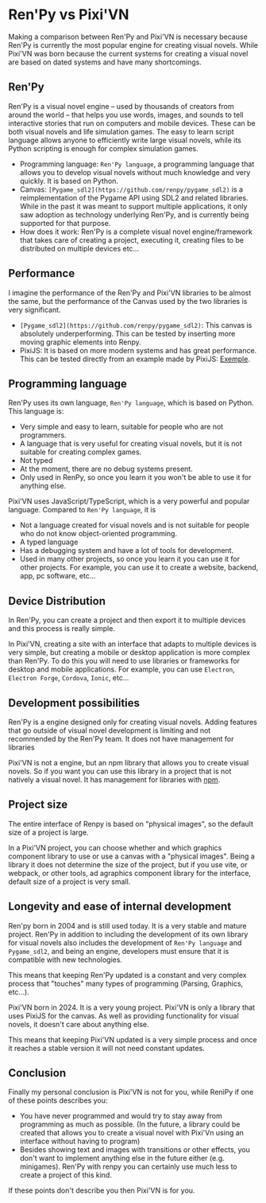 # Ren'Py vs Pixi'VN

Making a comparison between Ren'Py and Pixi'VN is necessary because Ren'Py is currently the most popular engine for creating visual novels. While Pixi'VN was born because the current systems for creating a visual novel are based on dated systems and have many shortcomings.

## Ren'Py

Ren'Py is a visual novel engine – used by thousands of creators from around the world – that helps you use words, images, and sounds to tell interactive stories that run on computers and mobile devices. These can be both visual novels and life simulation games. The easy to learn script language allows anyone to efficiently write large visual novels, while its Python scripting is enough for complex simulation games.

* Programming language: `Ren'Py language`, a programming language that allows you to develop visual novels without much knowledge and very quickly. It is based on Python.
* Canvas: `[Pygame_sdl2](https://github.com/renpy/pygame_sdl2)` is a reimplementation of the Pygame API using SDL2 and related libraries. While in the past it was meant to support multiple applications, it only saw adoption as technology underlying Ren'Py, and is currently being supported for that purpose.
* How does it work: Ren'Py is a complete visual novel engine/framework that takes care of creating a project, executing it, creating files to be distributed on multiple devices etc...

## Performance

I imagine the performance of the Ren'Py and Pixi'VN libraries to be almost the same,
but the performance of the Canvas used by the two libraries is very significant.

* `[Pygame_sdl2](https://github.com/renpy/pygame_sdl2)`: This canvas is absolutely underperforming. This can be tested by inserting more moving graphic elements into Renpy.
* PixiJS: It is based on more modern systems and has great performance. This can be tested directly from an example made by PixiJS: [Exemple](https://pixijs.com/examples/basic/cache-as-bitmap).

## Programming language

Ren'Py uses its own language, `Ren'Py language`, which is based on Python. This language is:

* Very simple and easy to learn, suitable for people who are not programmers.
* A language that is very useful for creating visual novels, but it is not suitable for creating complex games.
* Not typed
* At the moment, there are no debug systems present.
* Only used in RenPy, so once you learn it you won't be able to use it for anything else.

Pixi'VN uses JavaScript/TypeScript, which is a very powerful and popular language. Compared to `Ren'Py language`, it is

* Not a language created for visual novels and is not suitable for people who do not know object-oriented programming.
* A typed language
* Has a debugging system and have a lot of tools for development.
* Used in many other projects, so once you learn it you can use it for other projects. For example, you can use it to create a website, backend, app, pc software, etc...

## Device Distribution

In Ren'Py, you can create a project and then export it to multiple devices and this process is really simple.

In Pixi'VN, creating a site with an interface that adapts to multiple devices is very simple, but creating a mobile or desktop application is more complex than Ren'Py.
To do this you will need to use libraries or frameworks for desktop and mobile applications. For example, you can use `Electron`, `Electron Forge`, `Cordova`, `Ionic`, etc...

## Development possibilities

Ren'Py is a engine designed only for creating visual novels. Adding features that go outside of visual novel development is limiting and not recommended by the Ren'Py team. It does not have management for libraries

Pixi'VN is not a engine, but an npm library that allows you to create visual novels. So if you want you can use this library in a project that is not natively a visual novel. It has management for libraries with [npm](https://www.npmjs.com/).

## Project size

The entire interface of Renpy is based on "physical images", so the default size of a project is large.

In a Pixi'VN project, you can choose whether and which graphics component library to use or use a canvas with a "physical images". Being a library it does not determine the size of the project, but if you use vite, or webpack, or other tools, ad agraphics component library for the interface, default size of a project is very small.

## Longevity and ease of internal development

Ren'py born in 2004 and is still used today. It is a very stable and mature project.
Ren'Py in addition to including the development of its own library for visual novels also includes the development of `Ren'Py language` and `Pygame_sdl2`, and being an engine, developers must ensure that it is compatible with new technologies.

This means that keeping Ren'Py updated is a constant and very complex process that "touches" many types of programming (Parsing, Graphics, etc...).

Pixi'VN born in 2024. It is a very young project.
Pixi'VN is only a library that uses PixiJS for the canvas. As well as providing functionality for visual novels, it doesn't care about anything else.

This means that keeping Pixi'VN updated is a very simple process and once it reaches a stable version it will not need constant updates.

## Conclusion

Finally my personal conclusion is Pixi'VN is not for you, while RenìPy if one of these points describes you:

* You have never programmed and would try to stay away from programming as much as possible. (In the future, a library could be created that allows you to create a visual novel with Pixi'Vn using an interface without having to program)
* Besides showing text and images with transitions or other effects, you don't want to implement anything else in the future either (e.g. minigames). Ren'Py with renpy you can certainly use much less to create a project of this kind.

If these points don't describe you then Pixi'VN is for you.
